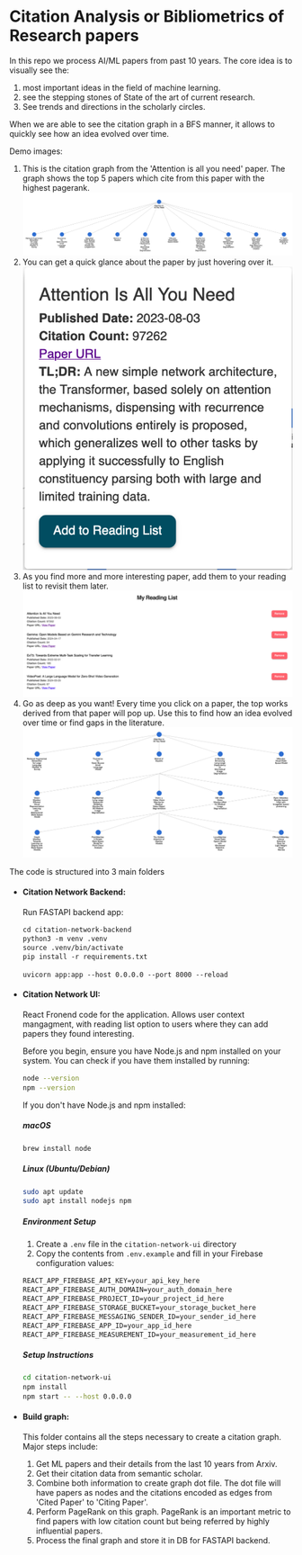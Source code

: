 # Citation Analysis or Bibliometrics of Research papers 

In this repo we process AI/ML papers from past 10 years. The core idea is to visually see the:
1. most important ideas in the field of machine learning.
2. see the stepping stones of State of the art of current research.
3. See trends and directions in the scholarly circles.

When we are able to see the citation graph in a BFS manner, it allows to quickly see how an idea evolved over time. 

Demo images:  


1. This is the citation graph from the 'Attention is all you need' paper. The graph shows the top 5 papers which cite from this paper with the highest pagerank.  
![Graph](build_graph/pngs/graph.png)
2. You can get a quick glance about the paper by just hovering over it. ![Paper card](build_graph/pngs/paper_card.png) 
3. As you find more and more interesting paper, add them to your reading list to revisit them later.  ![Reading list](build_graph/pngs/reading_list.png)  
4. Go as deep as you want! Every time you click on a paper, the top works derived from that paper will pop up. Use this to find how an idea evolved over time or find gaps in the literature. ![Multi level](build_graph/pngs/multi_level.png)   



The code is structured into 3 main folders

- #### Citation Network Backend:
   
   Run FASTAPI backend app:
   ```
   cd citation-network-backend
   python3 -m venv .venv
   source .venv/bin/activate
   pip install -r requirements.txt 
   
   uvicorn app:app --host 0.0.0.0 --port 8000 --reload
   ```
   

- #### Citation Network UI: 
   React Fronend code for the application. Allows user context mangagment, with reading list option to users where they can add papers they found interesting.
   
   Before you begin, ensure you have Node.js and npm installed on your system. You can check if you have them installed by running:
   
   ```bash
   node --version
   npm --version
   ```

   If you don't have Node.js and npm installed:

   ##### macOS
   ```bash
   brew install node
   ```

   ##### Linux (Ubuntu/Debian)
   ```bash
   sudo apt update
   sudo apt install nodejs npm
   ```

   ##### Environment Setup
   1. Create a `.env` file in the `citation-network-ui` directory
   2. Copy the contents from `.env.example` and fill in your Firebase configuration values:
   ```
   REACT_APP_FIREBASE_API_KEY=your_api_key_here
   REACT_APP_FIREBASE_AUTH_DOMAIN=your_auth_domain_here
   REACT_APP_FIREBASE_PROJECT_ID=your_project_id_here
   REACT_APP_FIREBASE_STORAGE_BUCKET=your_storage_bucket_here
   REACT_APP_FIREBASE_MESSAGING_SENDER_ID=your_sender_id_here
   REACT_APP_FIREBASE_APP_ID=your_app_id_here
   REACT_APP_FIREBASE_MEASUREMENT_ID=your_measurement_id_here
   ```

   ##### Setup Instructions

   ```bash
   cd citation-network-ui
   npm install
   npm start -- --host 0.0.0.0
   ```

- #### Build graph:
   This folder contains all the steps necessary to create a citation graph. Major steps include:
  1. Get ML papers and their details from the last 10 years from Arxiv.
  2. Get their citation data from semantic scholar.
  3. Combine both information to create graph dot file. The dot file will have papers as nodes and the citations encoded as edges from 'Cited Paper' to 'Citing Paper'.
  4. Perform PageRank on this graph. PageRank is an important metric to find papers with low citation count but being referred by highly influential papers.
  5. Process the final graph and store it in DB for FASTAPI backend.
